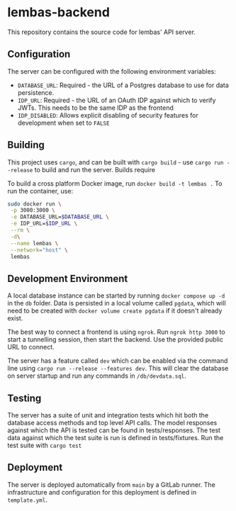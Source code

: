 # lembas-backend

This repository contains the source code for lembas' API server.

## Configuration

The server can be configured with the following environment variables:

- `DATABASE_URL`: Required - the URL of a Postgres database to use for data persistence.
- `IDP_URL`: Required - the URL of an OAuth IDP against which to verify JWTs. This needs to be the same IDP as the frontend
- `IDP_DISABLED`: Allows explicit disabling of security features for development when set to `FALSE`

## Building

This project uses `cargo`, and can be built with `cargo build` - use `cargo run --release` to build and run the server. Builds require

To build a cross platform Docker image, run `docker build -t lembas .` To run the container, use:

```bash
sudo docker run \
 -p 3000:3000 \
 -e DATABASE_URL=$DATABASE_URL \
 -e IDP_URL=$IDP_URL \
 --rm \
 -d\
 --name lembas \
 --network="host" \
 lembas
```

## Development Environment

A local database instance can be started by running `docker compose up -d` in the `db` folder. Data is
persisted in a local volume called `pgdata`, which will need to be created with `docker volume create pgdata` if it doesn't already exist.

The best way to connect a frontend is using `ngrok`. Run `ngrok http 3000` to start a tunnelling session,
then start the backend. Use the provided public URL to connect.

The server has a feature called `dev` which can be enabled via the command line using `cargo run --release --features dev`.
This will clear the database on server startup and run any commands in `/db/devdata.sql`.

## Testing

The server has a suite of unit and integration tests which hit both the database access methods and top level API calls. The model responses against which the API is tested can be found in tests/responses. The test data against which the test suite is run is defined in tests/fixtures. Run the test suite with `cargo test`

## Deployment

The server is deployed automatically from `main` by a GitLab runner. The infrastructure and configuration for this deployment is defined in `template.yml`.
